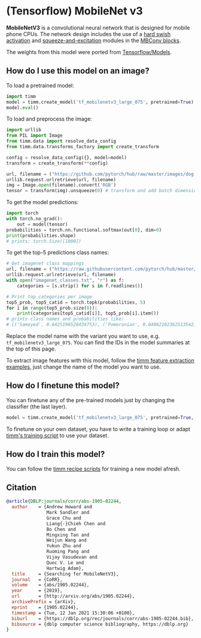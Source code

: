 # (Tensorflow) MobileNet v3

**MobileNetV3** is a convolutional neural network that is designed for mobile phone CPUs. The network design includes the use of a [hard swish activation](https://paperswithcode.com/method/hard-swish) and [squeeze-and-excitation](https://paperswithcode.com/method/squeeze-and-excitation-block) modules in the [MBConv blocks](https://paperswithcode.com/method/inverted-residual-block).

The weights from this model were ported from [Tensorflow/Models](https://github.com/tensorflow/models).

## How do I use this model on an image?
To load a pretrained model:

```python
import timm
model = timm.create_model('tf_mobilenetv3_large_075', pretrained=True)
model.eval()
```

To load and preprocess the image:
```python 
import urllib
from PIL import Image
from timm.data import resolve_data_config
from timm.data.transforms_factory import create_transform

config = resolve_data_config({}, model=model)
transform = create_transform(**config)

url, filename = ("https://github.com/pytorch/hub/raw/master/images/dog.jpg", "dog.jpg")
urllib.request.urlretrieve(url, filename)
img = Image.open(filename).convert('RGB')
tensor = transform(img).unsqueeze(0) # transform and add batch dimension
```

To get the model predictions:
```python
import torch
with torch.no_grad():
    out = model(tensor)
probabilities = torch.nn.functional.softmax(out[0], dim=0)
print(probabilities.shape)
# prints: torch.Size([1000])
```

To get the top-5 predictions class names:
```python
# Get imagenet class mappings
url, filename = ("https://raw.githubusercontent.com/pytorch/hub/master/imagenet_classes.txt", "imagenet_classes.txt")
urllib.request.urlretrieve(url, filename) 
with open("imagenet_classes.txt", "r") as f:
    categories = [s.strip() for s in f.readlines()]

# Print top categories per image
top5_prob, top5_catid = torch.topk(probabilities, 5)
for i in range(top5_prob.size(0)):
    print(categories[top5_catid[i]], top5_prob[i].item())
# prints class names and probabilities like:
# [('Samoyed', 0.6425196528434753), ('Pomeranian', 0.04062102362513542), ('keeshond', 0.03186424449086189), ('white wolf', 0.01739676296710968), ('Eskimo dog', 0.011717947199940681)]
```

Replace the model name with the variant you want to use, e.g. `tf_mobilenetv3_large_075`. You can find the IDs in the model summaries at the top of this page.

To extract image features with this model, follow the [timm feature extraction examples](https://rwightman.github.io/pytorch-image-models/feature_extraction/), just change the name of the model you want to use.

## How do I finetune this model?
You can finetune any of the pre-trained models just by changing the classifier (the last layer).
```python
model = timm.create_model('tf_mobilenetv3_large_075', pretrained=True, num_classes=NUM_FINETUNE_CLASSES)
```
To finetune on your own dataset, you have to write a training loop or adapt [timm's training
script](https://github.com/rwightman/pytorch-image-models/blob/master/train.py) to use your dataset.

## How do I train this model?

You can follow the [timm recipe scripts](https://rwightman.github.io/pytorch-image-models/scripts/) for training a new model afresh.

## Citation

```BibTeX
@article{DBLP:journals/corr/abs-1905-02244,
  author    = {Andrew Howard and
               Mark Sandler and
               Grace Chu and
               Liang{-}Chieh Chen and
               Bo Chen and
               Mingxing Tan and
               Weijun Wang and
               Yukun Zhu and
               Ruoming Pang and
               Vijay Vasudevan and
               Quoc V. Le and
               Hartwig Adam},
  title     = {Searching for MobileNetV3},
  journal   = {CoRR},
  volume    = {abs/1905.02244},
  year      = {2019},
  url       = {http://arxiv.org/abs/1905.02244},
  archivePrefix = {arXiv},
  eprint    = {1905.02244},
  timestamp = {Tue, 12 Jan 2021 15:30:06 +0100},
  biburl    = {https://dblp.org/rec/journals/corr/abs-1905-02244.bib},
  bibsource = {dblp computer science bibliography, https://dblp.org}
}
```

<!--
Type: model-index
Collections:
- Name: TF MobileNet V3
  Paper:
    Title: Searching for MobileNetV3
    URL: https://paperswithcode.com/paper/searching-for-mobilenetv3
Models:
- Name: tf_mobilenetv3_large_075
  In Collection: TF MobileNet V3
  Metadata:
    FLOPs: 194323712
    Parameters: 3990000
    File Size: 16097377
    Architecture:
    - 1x1 Convolution
    - Batch Normalization
    - Convolution
    - Dense Connections
    - Depthwise Separable Convolution
    - Dropout
    - Global Average Pooling
    - Hard Swish
    - Inverted Residual Block
    - ReLU
    - Residual Connection
    - Softmax
    - Squeeze-and-Excitation Block
    Tasks:
    - Image Classification
    Training Techniques:
    - RMSProp
    - Weight Decay
    Training Data:
    - ImageNet
    Training Resources: 4x4 TPU Pod
    ID: tf_mobilenetv3_large_075
    LR: 0.1
    Dropout: 0.8
    Crop Pct: '0.875'
    Momentum: 0.9
    Batch Size: 4096
    Image Size: '224'
    Weight Decay: 1.0e-05
    Interpolation: bilinear
  Code: https://github.com/rwightman/pytorch-image-models/blob/9a25fdf3ad0414b4d66da443fe60ae0aa14edc84/timm/models/mobilenetv3.py#L394
  Weights: https://github.com/rwightman/pytorch-image-models/releases/download/v0.1-weights/tf_mobilenetv3_large_075-150ee8b0.pth
  Results:
  - Task: Image Classification
    Dataset: ImageNet
    Metrics:
      Top 1 Accuracy: 73.45%
      Top 5 Accuracy: 91.34%
- Name: tf_mobilenetv3_large_100
  In Collection: TF MobileNet V3
  Metadata:
    FLOPs: 274535288
    Parameters: 5480000
    File Size: 22076649
    Architecture:
    - 1x1 Convolution
    - Batch Normalization
    - Convolution
    - Dense Connections
    - Depthwise Separable Convolution
    - Dropout
    - Global Average Pooling
    - Hard Swish
    - Inverted Residual Block
    - ReLU
    - Residual Connection
    - Softmax
    - Squeeze-and-Excitation Block
    Tasks:
    - Image Classification
    Training Techniques:
    - RMSProp
    - Weight Decay
    Training Data:
    - ImageNet
    Training Resources: 4x4 TPU Pod
    ID: tf_mobilenetv3_large_100
    LR: 0.1
    Dropout: 0.8
    Crop Pct: '0.875'
    Momentum: 0.9
    Batch Size: 4096
    Image Size: '224'
    Weight Decay: 1.0e-05
    Interpolation: bilinear
  Code: https://github.com/rwightman/pytorch-image-models/blob/9a25fdf3ad0414b4d66da443fe60ae0aa14edc84/timm/models/mobilenetv3.py#L403
  Weights: https://github.com/rwightman/pytorch-image-models/releases/download/v0.1-weights/tf_mobilenetv3_large_100-427764d5.pth
  Results:
  - Task: Image Classification
    Dataset: ImageNet
    Metrics:
      Top 1 Accuracy: 75.51%
      Top 5 Accuracy: 92.61%
- Name: tf_mobilenetv3_large_minimal_100
  In Collection: TF MobileNet V3
  Metadata:
    FLOPs: 267216928
    Parameters: 3920000
    File Size: 15836368
    Architecture:
    - 1x1 Convolution
    - Batch Normalization
    - Convolution
    - Dense Connections
    - Depthwise Separable Convolution
    - Dropout
    - Global Average Pooling
    - Hard Swish
    - Inverted Residual Block
    - ReLU
    - Residual Connection
    - Softmax
    - Squeeze-and-Excitation Block
    Tasks:
    - Image Classification
    Training Techniques:
    - RMSProp
    - Weight Decay
    Training Data:
    - ImageNet
    Training Resources: 4x4 TPU Pod
    ID: tf_mobilenetv3_large_minimal_100
    LR: 0.1
    Dropout: 0.8
    Crop Pct: '0.875'
    Momentum: 0.9
    Batch Size: 4096
    Image Size: '224'
    Weight Decay: 1.0e-05
    Interpolation: bilinear
  Code: https://github.com/rwightman/pytorch-image-models/blob/9a25fdf3ad0414b4d66da443fe60ae0aa14edc84/timm/models/mobilenetv3.py#L412
  Weights: https://github.com/rwightman/pytorch-image-models/releases/download/v0.1-weights/tf_mobilenetv3_large_minimal_100-8596ae28.pth
  Results:
  - Task: Image Classification
    Dataset: ImageNet
    Metrics:
      Top 1 Accuracy: 72.24%
      Top 5 Accuracy: 90.64%
- Name: tf_mobilenetv3_small_075
  In Collection: TF MobileNet V3
  Metadata:
    FLOPs: 48457664
    Parameters: 2040000
    File Size: 8242701
    Architecture:
    - 1x1 Convolution
    - Batch Normalization
    - Convolution
    - Dense Connections
    - Depthwise Separable Convolution
    - Dropout
    - Global Average Pooling
    - Hard Swish
    - Inverted Residual Block
    - ReLU
    - Residual Connection
    - Softmax
    - Squeeze-and-Excitation Block
    Tasks:
    - Image Classification
    Training Techniques:
    - RMSProp
    - Weight Decay
    Training Data:
    - ImageNet
    Training Resources: 16x GPUs
    ID: tf_mobilenetv3_small_075
    LR: 0.045
    Crop Pct: '0.875'
    Momentum: 0.9
    Batch Size: 4096
    Image Size: '224'
    Weight Decay: 4.0e-05
    Interpolation: bilinear
    RMSProp Decay: 0.9
  Code: https://github.com/rwightman/pytorch-image-models/blob/9a25fdf3ad0414b4d66da443fe60ae0aa14edc84/timm/models/mobilenetv3.py#L421
  Weights: https://github.com/rwightman/pytorch-image-models/releases/download/v0.1-weights/tf_mobilenetv3_small_075-da427f52.pth
  Results:
  - Task: Image Classification
    Dataset: ImageNet
    Metrics:
      Top 1 Accuracy: 65.72%
      Top 5 Accuracy: 86.13%
- Name: tf_mobilenetv3_small_100
  In Collection: TF MobileNet V3
  Metadata:
    FLOPs: 65450600
    Parameters: 2540000
    File Size: 10256398
    Architecture:
    - 1x1 Convolution
    - Batch Normalization
    - Convolution
    - Dense Connections
    - Depthwise Separable Convolution
    - Dropout
    - Global Average Pooling
    - Hard Swish
    - Inverted Residual Block
    - ReLU
    - Residual Connection
    - Softmax
    - Squeeze-and-Excitation Block
    Tasks:
    - Image Classification
    Training Techniques:
    - RMSProp
    - Weight Decay
    Training Data:
    - ImageNet
    Training Resources: 16x GPUs
    ID: tf_mobilenetv3_small_100
    LR: 0.045
    Crop Pct: '0.875'
    Momentum: 0.9
    Batch Size: 4096
    Image Size: '224'
    Weight Decay: 4.0e-05
    Interpolation: bilinear
    RMSProp Decay: 0.9
  Code: https://github.com/rwightman/pytorch-image-models/blob/9a25fdf3ad0414b4d66da443fe60ae0aa14edc84/timm/models/mobilenetv3.py#L430
  Weights: https://github.com/rwightman/pytorch-image-models/releases/download/v0.1-weights/tf_mobilenetv3_small_100-37f49e2b.pth
  Results:
  - Task: Image Classification
    Dataset: ImageNet
    Metrics:
      Top 1 Accuracy: 67.92%
      Top 5 Accuracy: 87.68%
- Name: tf_mobilenetv3_small_minimal_100
  In Collection: TF MobileNet V3
  Metadata:
    FLOPs: 60827936
    Parameters: 2040000
    File Size: 8258083
    Architecture:
    - 1x1 Convolution
    - Batch Normalization
    - Convolution
    - Dense Connections
    - Depthwise Separable Convolution
    - Dropout
    - Global Average Pooling
    - Hard Swish
    - Inverted Residual Block
    - ReLU
    - Residual Connection
    - Softmax
    - Squeeze-and-Excitation Block
    Tasks:
    - Image Classification
    Training Techniques:
    - RMSProp
    - Weight Decay
    Training Data:
    - ImageNet
    Training Resources: 16x GPUs
    ID: tf_mobilenetv3_small_minimal_100
    LR: 0.045
    Crop Pct: '0.875'
    Momentum: 0.9
    Batch Size: 4096
    Image Size: '224'
    Weight Decay: 4.0e-05
    Interpolation: bilinear
    RMSProp Decay: 0.9
  Code: https://github.com/rwightman/pytorch-image-models/blob/9a25fdf3ad0414b4d66da443fe60ae0aa14edc84/timm/models/mobilenetv3.py#L439
  Weights: https://github.com/rwightman/pytorch-image-models/releases/download/v0.1-weights/tf_mobilenetv3_small_minimal_100-922a7843.pth
  Results:
  - Task: Image Classification
    Dataset: ImageNet
    Metrics:
      Top 1 Accuracy: 62.91%
      Top 5 Accuracy: 84.24%
-->
